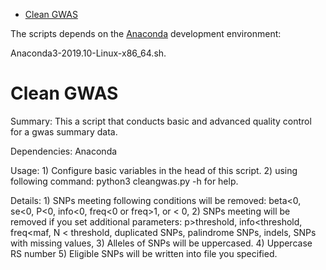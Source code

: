 - [Clean GWAS](#clean-gwas)


The scripts depends on the [Anaconda](https://mirrors.tuna.tsinghua.edu.cn/anaconda/archive/Anaconda3-2019.10-Linux-x86_64.sh) development environment:

Anaconda3-2019.10-Linux-x86_64.sh.

# Clean GWAS

Summary:
    This a script that conducts basic and advanced quality control for a gwas summary data.

Dependencies: Anaconda

Usage:
    1) Configure basic variables in the head of this script.
    2) using following command: python3 cleangwas.py -h for help.

Details:
    1) SNPs meeting following conditions will be removed:
       beta<0,
       se<0,
       P<0,
       info<0,
       freq<0 or freq>1,
       or < 0,
    2) SNPs meeting will be removed if you set additional parameters:
       p>threshold,
       info<threshold,
       freq<maf,
       N < threshold,
       duplicated SNPs,
       palindrome SNPs,
       indels,
       SNPs with missing values,
    3) Alleles of SNPs will be uppercased.
    4) Uppercase RS number
    5) Eligible SNPs will be written into file you specified.
